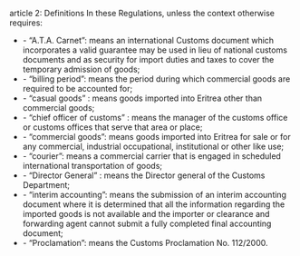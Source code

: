 article 2: Definitions
In these Regulations, unless the context otherwise requires: 
<ul>
			<li> - “A.T.A. Carnet”: means an international Customs document which incorporates a valid guarantee may be used in lieu of national customs documents and as security for import duties and taxes to cover the temporary admission of goods; <ul>
			</ul></li>			<li> - “billing period”: means the period during which commercial goods are required to be accounted for;<ul>
			</ul></li>			<li> - “casual goods” : means goods imported into Eritrea other than commercial goods;<ul>
			</ul></li>			<li> - “chief officer of customs” : means the manager of the customs office or customs offices that serve that area or place; <ul>
			</ul></li>			<li> - “commercial goods”: means goods imported into Eritrea for sale or for any commercial, industrial occupational, institutional or other like use; <ul>
			</ul></li>			<li> - “courier”: means a commercial carrier that is engaged in scheduled international transportation of goods; <ul>
			</ul></li>			<li> - “Director General” : means the Director general of the Customs Department;<ul>
			</ul></li>			<li> - “interim accounting”: means the submission of an interim accounting document where it is determined that all the information regarding the imported goods is not available and the importer or clearance and forwarding agent cannot submit a fully completed final accounting document; <ul>
			</ul></li>			<li> - “Proclamation”: means the Customs Proclamation No. 112&#x2F;2000. <ul>
			</ul></li></ul>